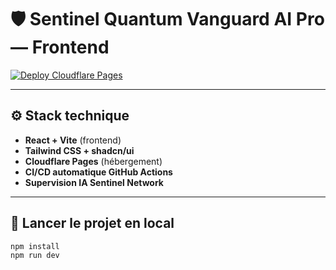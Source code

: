 # 🛡️ Sentinel Quantum Vanguard AI Pro — Frontend

[![Deploy Cloudflare Pages](https://img.shields.io/github/actions/workflow/status/teetee971/sentinelquantumvanguardaipro/deploy.yml?branch=main&label=Cloudflare%20Pages&logo=cloudflare&logoColor=white)](https://sentinelquantumvanguardaipro.pages.dev)

---

## ⚙️ Stack technique
- **React + Vite** (frontend)
- **Tailwind CSS + shadcn/ui**
- **Cloudflare Pages** (hébergement)
- **CI/CD automatique GitHub Actions**
- **Supervision IA Sentinel Network**

---

## 🚀 Lancer le projet en local

```bash
npm install
npm run dev

